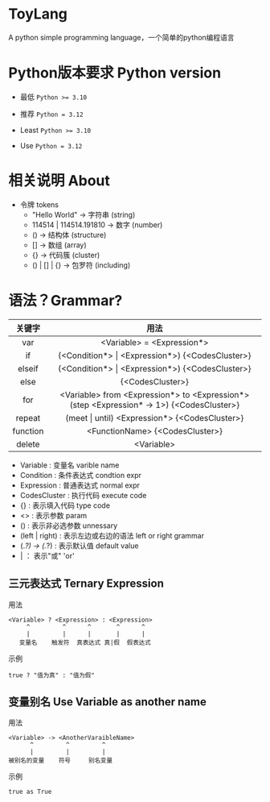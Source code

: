 # ToyLang

A python simple programming language，一个简单的python编程语言

# Python版本要求 Python version

- 最低 `Python >= 3.10`
- 推荐 `Python = 3.12`

- Least `Python >= 3.10`
- Use `Python = 3.12`

# 相关说明 About

- 令牌 tokens
    - "Hello World" -> 字符串 (string)
    - 114514 | 114514.191810 -> 数字 (number)
    - () -> 结构体 (structure)
    - [] -> 数组 (array)
    - {} -> 代码簇 (cluster)
    - () | [] | {} -> 包罗符 (including)

# 语法？Grammar?

|   关键字    |                                               用法                                               |
|:--------:|:----------------------------------------------------------------------------------------------:|
|   var    |                                 \<Variable> \= \<Expression*>                                  |
|    if    |                       (\<Condition*> \| \<Expression*>) {\<CodesCluster>}                        |
|  elseif  |                       (\<Condition*> \| \<Expression*>) {\<CodesCluster>}                        |
|   else   |                                       {\<CodesCluster>}                                        |
|   for    | \<Variable> from \<Expression*> to \<Expression*> (step \<Expression* -> 1>) {\<CodesCluster>} |
|  repeat  |                        (meet \| until)  \<Expression*> {\<CodesCluster>}                         |
| function |                               \<FunctionName> {\<CodesCluster>}                                |
|  delete  |                                          \<Variable>                                           |

- Variable : 变量名 varible name
- Condition : 条件表达式 condtion expr
- Expression : 普通表达式 normal expr
- CodesCluster : 执行代码 execute code
- {} : 表示填入代码  type code
- <> : 表示参数  param
- () : 表示非必选参数 unnessary
- (left | right) : 表示左边或右边的语法 left or right grammar
- (.*?) -> (.*?) : 表示默认值  default value
- | ： 表示"或"  'or'

## 三元表达式 Ternary Expression

用法

```
<Variable> ? <Expression> : <Expression>
     ^         ^      ^       ^      ^
     |         |      |       |      |
   变量名    触发符  真表达式 真|假  假表达式
```

示例

```
true ? "值为真" : "值为假"
```

## 变量别名 Use Variable as another name

用法

```
<Variable> -> <AnotherVaraibleName>
      ^         ^         ^
      |         |         |
被别名的变量    符号     别名变量
```

示例

```
true as True
```
